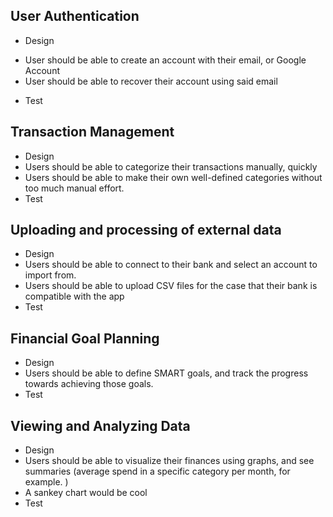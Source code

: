 ## User Authentication
- Design
* User should be able to create an account with their email, or Google Account
* User should be able to recover their account using said email
- Test
## Transaction Management
* Design
* Users should be able to categorize their transactions manually, quickly
* Users should be able to make their own well-defined categories without too much manual effort.
* Test
## Uploading and processing of external data
* Design
* Users should be able to connect to their bank and select an account to import from.
* Users should be able to upload CSV files for the case that their bank is compatible with the app
* Test
## Financial Goal Planning
* Design
* Users should be able to define SMART goals, and track the progress towards achieving those goals. 
* Test
## Viewing and Analyzing Data
* Design
* Users should be able to visualize their finances using graphs, and see summaries (average spend in a specific category per month, for example. )
* A sankey chart would be cool
* Test


